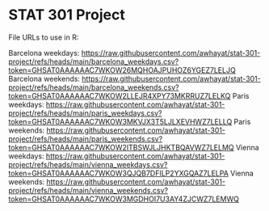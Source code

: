# STAT 301 Project

File URLs to use in R:

Barcelona weekdays: https://raw.githubusercontent.com/awhayat/stat-301-project/refs/heads/main/barcelona_weekdays.csv?token=GHSAT0AAAAAAC7WKOW26MQHOAJPUHOZ6YGEZ7LELJQ
Barcelona weekends: https://raw.githubusercontent.com/awhayat/stat-301-project/refs/heads/main/barcelona_weekends.csv?token=GHSAT0AAAAAAC7WKOW2LLEJR4XPY73MKRRUZ7LELKQ
Paris weekdays: https://raw.githubusercontent.com/awhayat/stat-301-project/refs/heads/main/paris_weekdays.csv?token=GHSAT0AAAAAAC7WKOW3MKVJX3T5LJLXEVHWZ7LELLQ
Paris weekends: https://raw.githubusercontent.com/awhayat/stat-301-project/refs/heads/main/paris_weekends.csv?token=GHSAT0AAAAAAC7WKOW2ITBSWJLJHKTBQAVWZ7LELMQ
Vienna weekdays: https://raw.githubusercontent.com/awhayat/stat-301-project/refs/heads/main/vienna_weekdays.csv?token=GHSAT0AAAAAAC7WKOW3QJQB7DFILP2YXGQAZ7LELPA
Vienna weekends: https://raw.githubusercontent.com/awhayat/stat-301-project/refs/heads/main/vienna_weekends.csv?token=GHSAT0AAAAAAC7WKOW3MGDHOI7U3AY4ZJCWZ7LEMWQ

